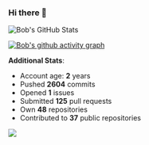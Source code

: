 ### Hi there 👋

![Bob's GitHub Stats](https://github-readme-stats.vercel.app/api?username=Bobthesoftwaredeveloper&show_icons=true&count_private=true&theme=react&hide=stars,prs,issues,contribs)

[![Bob's github activity graph](https://activity-graph.herokuapp.com/graph?username=BobTheSoftwareDeveloper&theme=react-dark)](https://github.com/ashutosh00710/github-readme-activity-graph)

**Additional Stats**:
- Account age: **2** years
- Pushed **2604** commits
- Opened **1** issues
- Submitted **125** pull requests
- Own **48** repositories
- Contributed to **37** public repositories

![](https://komarev.com/ghpvc/?username=BobTheSoftwareDeveloper)
